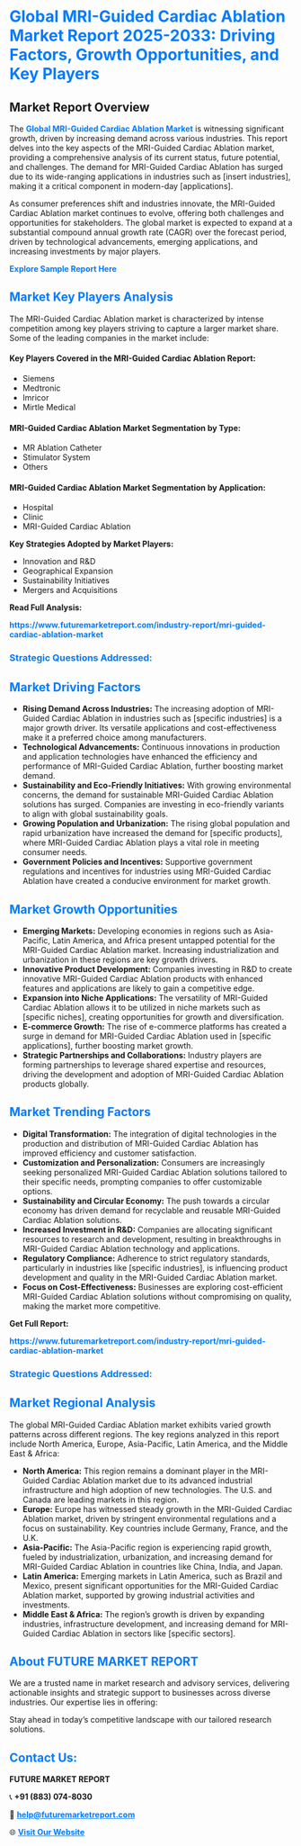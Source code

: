 <h1 style="color: #007BFF;">Global MRI-Guided Cardiac Ablation Market Report 2025-2033: Driving Factors, Growth Opportunities, and Key Players</h1>

<section id="overview">
<h2>Market Report Overview</h2>
<p>The <a href="https://www.futuremarketreport.com/industry-report/mri-guided-cardiac-ablation-market" style="color: #007BFF; text-decoration: none;"><strong>Global MRI-Guided Cardiac Ablation Market</strong></a> is witnessing significant growth, driven by increasing demand across various industries. This report delves into the key aspects of the MRI-Guided Cardiac Ablation market, providing a comprehensive analysis of its current status, future potential, and challenges. The demand for MRI-Guided Cardiac Ablation has surged due to its wide-ranging applications in industries such as [insert industries], making it a critical component in modern-day [applications].</p>
<p>As consumer preferences shift and industries innovate, the MRI-Guided Cardiac Ablation market continues to evolve, offering both challenges and opportunities for stakeholders. The global market is expected to expand at a substantial compound annual growth rate (CAGR) over the forecast period, driven by technological advancements, emerging applications, and increasing investments by major players.</p>
</section>

<section id="overview">
<p><a href="https://www.futuremarketreport.com/request-sample/reportId=127366" style="color: #007BFF; text-decoration: none;"><strong>Explore Sample Report Here</strong></a></p>
</section>

<section id="key-players">
<h2 style="color: #007BFF;">Market Key Players Analysis</h2>
<p>The MRI-Guided Cardiac Ablation market is characterized by intense competition among key players striving to capture a larger market share. Some of the leading companies in the market include:</p>
<h4>Key Players Covered in the MRI-Guided Cardiac Ablation Report:</h4>
<ul><li>Siemens</li><li>Medtronic</li><li>Imricor</li><li>Mirtle Medical</li></ul>
<h4>MRI-Guided Cardiac Ablation Market Segmentation by Type:</h4>
<ul><li>MR Ablation Catheter</li><li>Stimulator System</li><li>Others</li></ul>

<h4>MRI-Guided Cardiac Ablation Market Segmentation by Application:</h4>
<ul><li>Hospital</li><li>Clinic</li><li>MRI-Guided Cardiac Ablation</li></ul>
<p><strong>Key Strategies Adopted by Market Players:</strong></p>
<ul>
<li>Innovation and R&D</li>
<li>Geographical Expansion</li>
<li>Sustainability Initiatives</li>
<li>Mergers and Acquisitions</li>
</ul>
</section>

<section>
<p><strong>Read Full Analysis: </strong></p><a href="https://www.futuremarketreport.com/industry-report/mri-guided-cardiac-ablation-market" style="color: #007BFF; text-decoration: none;"><strong>https://www.futuremarketreport.com/industry-report/mri-guided-cardiac-ablation-market</strong></a>
<h3 style="color: #007BFF;">Strategic Questions Addressed:</h3>
</section>

<section id="driving-factors">
<h2 style="color: #007BFF;">Market Driving Factors</h2>
<ul>
<li><strong>Rising Demand Across Industries:</strong> The increasing adoption of MRI-Guided Cardiac Ablation in industries such as [specific industries] is a major growth driver. Its versatile applications and cost-effectiveness make it a preferred choice among manufacturers.</li>
<li><strong>Technological Advancements:</strong> Continuous innovations in production and application technologies have enhanced the efficiency and performance of MRI-Guided Cardiac Ablation, further boosting market demand.</li>
<li><strong>Sustainability and Eco-Friendly Initiatives:</strong> With growing environmental concerns, the demand for sustainable MRI-Guided Cardiac Ablation solutions has surged. Companies are investing in eco-friendly variants to align with global sustainability goals.</li>
<li><strong>Growing Population and Urbanization:</strong> The rising global population and rapid urbanization have increased the demand for [specific products], where MRI-Guided Cardiac Ablation plays a vital role in meeting consumer needs.</li>
<li><strong>Government Policies and Incentives:</strong> Supportive government regulations and incentives for industries using MRI-Guided Cardiac Ablation have created a conducive environment for market growth.</li>
</ul>
</section>

<section id="growth-opportunities">
<h2 style="color: #007BFF;">Market Growth Opportunities</h2>
<ul>
<li><strong>Emerging Markets:</strong> Developing economies in regions such as Asia-Pacific, Latin America, and Africa present untapped potential for the MRI-Guided Cardiac Ablation market. Increasing industrialization and urbanization in these regions are key growth drivers.</li>
<li><strong>Innovative Product Development:</strong> Companies investing in R&D to create innovative MRI-Guided Cardiac Ablation products with enhanced features and applications are likely to gain a competitive edge.</li>
<li><strong>Expansion into Niche Applications:</strong> The versatility of MRI-Guided Cardiac Ablation allows it to be utilized in niche markets such as [specific niches], creating opportunities for growth and diversification.</li>
<li><strong>E-commerce Growth:</strong> The rise of e-commerce platforms has created a surge in demand for MRI-Guided Cardiac Ablation used in [specific applications], further boosting market growth.</li>
<li><strong>Strategic Partnerships and Collaborations:</strong> Industry players are forming partnerships to leverage shared expertise and resources, driving the development and adoption of MRI-Guided Cardiac Ablation products globally.</li>
</ul>
</section>

<section id="trending-factors">
<h2 style="color: #007BFF;">Market Trending Factors</h2>
<ul>
<li><strong>Digital Transformation:</strong> The integration of digital technologies in the production and distribution of MRI-Guided Cardiac Ablation has improved efficiency and customer satisfaction.</li>
<li><strong>Customization and Personalization:</strong> Consumers are increasingly seeking personalized MRI-Guided Cardiac Ablation solutions tailored to their specific needs, prompting companies to offer customizable options.</li>
<li><strong>Sustainability and Circular Economy:</strong> The push towards a circular economy has driven demand for recyclable and reusable MRI-Guided Cardiac Ablation solutions.</li>
<li><strong>Increased Investment in R&D:</strong> Companies are allocating significant resources to research and development, resulting in breakthroughs in MRI-Guided Cardiac Ablation technology and applications.</li>
<li><strong>Regulatory Compliance:</strong> Adherence to strict regulatory standards, particularly in industries like [specific industries], is influencing product development and quality in the MRI-Guided Cardiac Ablation market.</li>
<li><strong>Focus on Cost-Effectiveness:</strong> Businesses are exploring cost-efficient MRI-Guided Cardiac Ablation solutions without compromising on quality, making the market more competitive.</li>
</ul>
</section>

<section>
<p><strong>Get Full Report: </strong></p><a href="https://www.futuremarketreport.com/industry-report/mri-guided-cardiac-ablation-market" style="color: #007BFF; text-decoration: none;"><strong>https://www.futuremarketreport.com/industry-report/mri-guided-cardiac-ablation-market</strong></a>
<h3 style="color: #007BFF;">Strategic Questions Addressed:</h3>
</section>


<section id="regional-analysis">
<h2 style="color: #007BFF;">Market Regional Analysis</h2>
<p>The global MRI-Guided Cardiac Ablation market exhibits varied growth patterns across different regions. The key regions analyzed in this report include North America, Europe, Asia-Pacific, Latin America, and the Middle East & Africa:</p>
<ul>
<li><strong>North America:</strong> This region remains a dominant player in the MRI-Guided Cardiac Ablation market due to its advanced industrial infrastructure and high adoption of new technologies. The U.S. and Canada are leading markets in this region.</li>
<li><strong>Europe:</strong> Europe has witnessed steady growth in the MRI-Guided Cardiac Ablation market, driven by stringent environmental regulations and a focus on sustainability. Key countries include Germany, France, and the U.K.</li>
<li><strong>Asia-Pacific:</strong> The Asia-Pacific region is experiencing rapid growth, fueled by industrialization, urbanization, and increasing demand for MRI-Guided Cardiac Ablation in countries like China, India, and Japan.</li>
<li><strong>Latin America:</strong> Emerging markets in Latin America, such as Brazil and Mexico, present significant opportunities for the MRI-Guided Cardiac Ablation market, supported by growing industrial activities and investments.</li>
<li><strong>Middle East & Africa:</strong> The region’s growth is driven by expanding industries, infrastructure development, and increasing demand for MRI-Guided Cardiac Ablation in sectors like [specific sectors].</li>
</ul>
</section>

<footer>
<h2 style="color: #007BFF;">About FUTURE MARKET REPORT</h2>
<p>We are a trusted name in market research and advisory services, delivering actionable insights and strategic support to businesses across diverse industries. Our expertise lies in offering:</p>

<p>Stay ahead in today’s competitive landscape with our tailored research solutions.</p>

<h2 style="color: #007BFF;">Contact Us:</h2>
<p><strong>FUTURE MARKET REPORT</strong></p>
<p>📞 <strong>+91 (883) 074-8030</strong></p>
<p>📧 <strong><a href="mailto:help@futuremarketreport.com" style="color: #007BFF;">help@futuremarketreport.com</a></strong></p>
<p>🌐 <strong><a href="https://www.futuremarketreport.com/" style="color: #007BFF;">Visit Our Website</a></strong></p>
</footer>